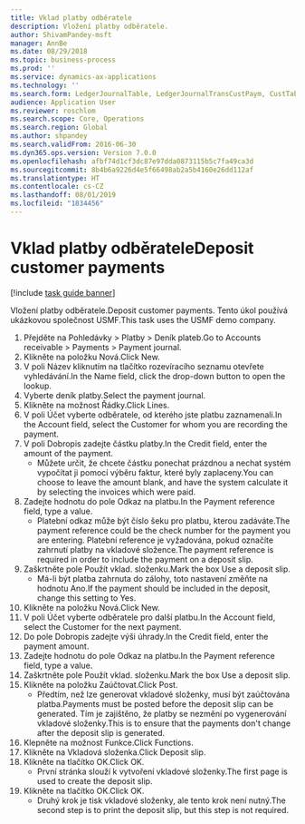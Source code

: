 ```yaml
---
title: Vklad platby odběratele
description: Vložení platby odběratele.
author: ShivamPandey-msft
manager: AnnBe
ms.date: 08/29/2018
ms.topic: business-process
ms.prod: ''
ms.service: dynamics-ax-applications
ms.technology: ''
ms.search.form: LedgerJournalTable, LedgerJournalTransCustPaym, CustTableLookup
audience: Application User
ms.reviewer: roschlom
ms.search.scope: Core, Operations
ms.search.region: Global
ms.author: shpandey
ms.search.validFrom: 2016-06-30
ms.dyn365.ops.version: Version 7.0.0
ms.openlocfilehash: afbf74d1cf3dc87e97dda0873115b5c7fa49ca3d
ms.sourcegitcommit: 8b4b6a9226d4e5f66498ab2a5b4160e26dd112af
ms.translationtype: HT
ms.contentlocale: cs-CZ
ms.lasthandoff: 08/01/2019
ms.locfileid: "1834456"
---
```

# <a name="deposit-customer-payments"></a><span data-ttu-id="fe8b6-103">Vklad platby odběratele</span><span class="sxs-lookup"><span data-stu-id="fe8b6-103">Deposit customer payments</span></span>

[!include [task guide banner](../../includes/task-guide-banner.md)]

<span data-ttu-id="fe8b6-104">Vložení platby odběratele.</span><span class="sxs-lookup"><span data-stu-id="fe8b6-104">Deposit customer payments.</span></span> <span data-ttu-id="fe8b6-105">Tento úkol používá ukázkovou společnost USMF.</span><span class="sxs-lookup"><span data-stu-id="fe8b6-105">This task uses the USMF demo company.</span></span>

1. <span data-ttu-id="fe8b6-106">Přejděte na Pohledávky > Platby > Deník plateb.</span><span class="sxs-lookup"><span data-stu-id="fe8b6-106">Go to Accounts receivable > Payments > Payment journal.</span></span>
2. <span data-ttu-id="fe8b6-107">Klikněte na položku Nová.</span><span class="sxs-lookup"><span data-stu-id="fe8b6-107">Click New.</span></span>
3. <span data-ttu-id="fe8b6-108">V poli Název kliknutím na tlačítko rozevíracího seznamu otevřete vyhledávání.</span><span class="sxs-lookup"><span data-stu-id="fe8b6-108">In the Name field, click the drop-down button to open the lookup.</span></span>
4. <span data-ttu-id="fe8b6-109">Vyberte deník platby.</span><span class="sxs-lookup"><span data-stu-id="fe8b6-109">Select the payment journal.</span></span> 
5. <span data-ttu-id="fe8b6-110">Klikněte na možnost Řádky.</span><span class="sxs-lookup"><span data-stu-id="fe8b6-110">Click Lines.</span></span>
6. <span data-ttu-id="fe8b6-111">V poli Účet vyberte odběratele, od kterého jste platbu zaznamenali.</span><span class="sxs-lookup"><span data-stu-id="fe8b6-111">In the Account field, select the Customer for whom you are recording the payment.</span></span>
7. <span data-ttu-id="fe8b6-112">V poli Dobropis zadejte částku platby.</span><span class="sxs-lookup"><span data-stu-id="fe8b6-112">In the Credit field, enter the amount of the payment.</span></span>
    * <span data-ttu-id="fe8b6-113">Můžete určit, že chcete částku ponechat prázdnou a nechat systém vypočítat ji pomocí výběru faktur, které byly zaplaceny.</span><span class="sxs-lookup"><span data-stu-id="fe8b6-113">You can choose to leave the amount blank, and have the system calculate it by selecting the invoices which were paid.</span></span>  
8. <span data-ttu-id="fe8b6-114">Zadejte hodnotu do pole Odkaz na platbu.</span><span class="sxs-lookup"><span data-stu-id="fe8b6-114">In the Payment reference field, type a value.</span></span>
    * <span data-ttu-id="fe8b6-115">Platební odkaz může být číslo šeku pro platbu, kterou zadáváte.</span><span class="sxs-lookup"><span data-stu-id="fe8b6-115">The payment reference could be the check number for the payment you are entering.</span></span> <span data-ttu-id="fe8b6-116">Platební reference je vyžadována, pokud označíte zahrnutí platby na vkladové složence.</span><span class="sxs-lookup"><span data-stu-id="fe8b6-116">The payment reference is required in order to include the payment on a deposit slip.</span></span>  
9. <span data-ttu-id="fe8b6-117">Zaškrtněte pole Použít vklad. složenku.</span><span class="sxs-lookup"><span data-stu-id="fe8b6-117">Mark the box Use a deposit slip.</span></span>
    * <span data-ttu-id="fe8b6-118">Má-li být platba zahrnuta do zálohy, toto nastavení změňte na hodnotu Ano.</span><span class="sxs-lookup"><span data-stu-id="fe8b6-118">If the payment should be included in the deposit, change this setting to Yes.</span></span>  
10. <span data-ttu-id="fe8b6-119">Klikněte na položku Nová.</span><span class="sxs-lookup"><span data-stu-id="fe8b6-119">Click New.</span></span>
11. <span data-ttu-id="fe8b6-120">V poli Účet vyberte odběratele pro další platbu.</span><span class="sxs-lookup"><span data-stu-id="fe8b6-120">In the Account field, select the Customer for the next payment.</span></span>
12. <span data-ttu-id="fe8b6-121">Do pole Dobropis zadejte výši úhrady.</span><span class="sxs-lookup"><span data-stu-id="fe8b6-121">In the Credit field, enter the payment amount.</span></span>
13. <span data-ttu-id="fe8b6-122">Zadejte hodnotu do pole Odkaz na platbu.</span><span class="sxs-lookup"><span data-stu-id="fe8b6-122">In the Payment reference field, type a value.</span></span>
14. <span data-ttu-id="fe8b6-123">Zaškrtněte pole Použít vklad. složenku.</span><span class="sxs-lookup"><span data-stu-id="fe8b6-123">Mark the box Use a deposit slip.</span></span>
15. <span data-ttu-id="fe8b6-124">Klikněte na položku Zaúčtovat.</span><span class="sxs-lookup"><span data-stu-id="fe8b6-124">Click Post.</span></span>
    * <span data-ttu-id="fe8b6-125">Předtím, než lze generovat vkladové složenky, musí být zaúčtována platba.</span><span class="sxs-lookup"><span data-stu-id="fe8b6-125">Payments must be posted before the deposit slip can be generated.</span></span> <span data-ttu-id="fe8b6-126">Tím je zajištěno, že platby se nezmění po vygenerování vkladové složenky.</span><span class="sxs-lookup"><span data-stu-id="fe8b6-126">This is to ensure that the payments don't change after the deposit slip is generated.</span></span>  
16. <span data-ttu-id="fe8b6-127">Klepněte na možnost Funkce.</span><span class="sxs-lookup"><span data-stu-id="fe8b6-127">Click Functions.</span></span>
17. <span data-ttu-id="fe8b6-128">Klikněte na Vkladová složenka.</span><span class="sxs-lookup"><span data-stu-id="fe8b6-128">Click Deposit slip.</span></span>
18. <span data-ttu-id="fe8b6-129">Klikněte na tlačítko OK.</span><span class="sxs-lookup"><span data-stu-id="fe8b6-129">Click OK.</span></span>
    * <span data-ttu-id="fe8b6-130">První stránka slouží k vytvoření vkladové složenky.</span><span class="sxs-lookup"><span data-stu-id="fe8b6-130">The first page is used to create the deposit slip.</span></span>  
19. <span data-ttu-id="fe8b6-131">Klikněte na tlačítko OK.</span><span class="sxs-lookup"><span data-stu-id="fe8b6-131">Click OK.</span></span>
    * <span data-ttu-id="fe8b6-132">Druhý krok je tisk vkladové složenky, ale tento krok není nutný.</span><span class="sxs-lookup"><span data-stu-id="fe8b6-132">The second step is to print the deposit slip, but this step is not required.</span></span>  

